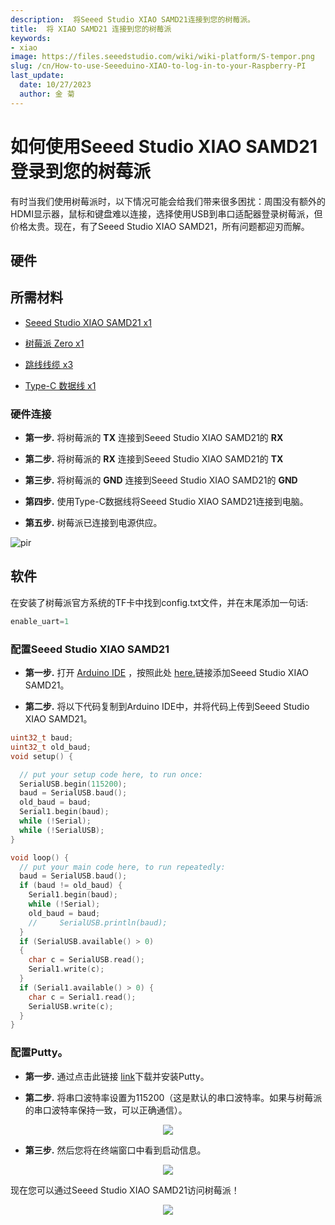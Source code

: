 ```yaml
---
description:  将Seeed Studio XIAO SAMD21连接到您的树莓派。
title:  将 XIAO SAMD21 连接到您的树莓派
keywords:
- xiao
image: https://files.seeedstudio.com/wiki/wiki-platform/S-tempor.png
slug: /cn/How-to-use-Seeeduino-XIAO-to-log-in-to-your-Raspberry-PI
last_update:
  date: 10/27/2023
  author: 金 菊
---
```


# 如何使用Seeed Studio XIAO SAMD21登录到您的树莓派

有时当我们使用树莓派时，以下情况可能会给我们带来很多困扰：周围没有额外的HDMI显示器，鼠标和键盘难以连接，选择使用USB到串口适配器登录树莓派，但价格太贵。现在，有了Seeed Studio XIAO SAMD21，所有问题都迎刃而解。

## 硬件

## 所需材料

- [Seeed Studio XIAO SAMD21 x1](https://www.seeedstudio.com/Seeeduino-XIAO-Arduino-Microcontroller-SAMD21-Cortex-M0+-p-4426.html)

- [树莓派 Zero x1](https://www.seeedstudio.com/Raspberry-Pi-Zero-W-p-4257.html)

- [跳线线缆 x3](https://www.seeedstudio.com/Breadboard-Jumper-Wire-Pack-200mm-100m-p-1032.html)

- [Type-C 数据线 x1](https://www.seeedstudio.com/USB-3-1-Type-C-to-A-Cable-1-Meter-3-1A-p-4085.html)

### 硬件连接

- **第一步.** 将树莓派的 **TX** 连接到Seeed Studio XIAO SAMD21的 **RX**

- **第二步.** 将树莓派的 **RX** 连接到Seeed Studio XIAO SAMD21的 **TX**

- **第三步.** 将树莓派的 **GND** 连接到Seeed Studio XIAO SAMD21的 **GND**

- **第四步.** 使用Type-C数据线将Seeed Studio XIAO SAMD21连接到电脑。

- **第五步.** 树莓派已连接到电源供应。

<!-- ![](https://files.seeedstudio.com/products/102010328/img/pin-with-marks.png) -->
  <p style={{textAlign: 'center'}}><img src="https://files.seeedstudio.com/products/102010328/img/pin-with-marks.png" alt="pir" width={600} height="auto" /></p>

## 软件

在安装了树莓派官方系统的TF卡中找到config.txt文件，并在末尾添加一句话:

```c
enable_uart=1
```

### 配置Seeed Studio XIAO SAMD21

- **第一步.** 打开 [Arduino IDE](https://www.arduino.cc/en/Main/Software) ，按照此处 [here.](https://wiki.seeedstudio.com/Seeeduino-XIAO/#software)链接添加Seeed Studio XIAO SAMD21。

- **第二步.** 将以下代码复制到Arduino IDE中，并将代码上传到Seeed Studio XIAO SAMD21。

```cpp
uint32_t baud;
uint32_t old_baud;
void setup() {

  // put your setup code here, to run once:
  SerialUSB.begin(115200);
  baud = SerialUSB.baud();
  old_baud = baud;
  Serial1.begin(baud);
  while (!Serial);
  while (!SerialUSB);
}

void loop() {
  // put your main code here, to run repeatedly:
  baud = SerialUSB.baud();
  if (baud != old_baud) {
    Serial1.begin(baud);
    while (!Serial);
    old_baud = baud;
    //     SerialUSB.println(baud);
  }
  if (SerialUSB.available() > 0)
  {
    char c = SerialUSB.read();
    Serial1.write(c);
  }
  if (Serial1.available() > 0) {
    char c = Serial1.read();
    SerialUSB.write(c);
  }
}
```

### 配置Putty。

- **第一步.** 通过点击此链接 [link](https://www.putty.org/)下载并安装Putty。

- **第二步.** 将串口波特率设置为115200（这是默认的串口波特率。如果与树莓派的串口波特率保持一致，可以正确通信）。

<p align="center">
  <img src="https://files.seeedstudio.com/products/102010328/img/Putty%20config.png" />
</p>

- **第三步.** 然后您将在终端窗口中看到启动信息。

<p align="center">
  <img src="https://files.seeedstudio.com/products/102010328/img/Terminal.png" />
</p>

现在您可以通过Seeed Studio XIAO SAMD21访问树莓派！

<p align="center">
  <img src="https://files.seeedstudio.com/products/102010328/img/new%20pins.gif" />
</p>

